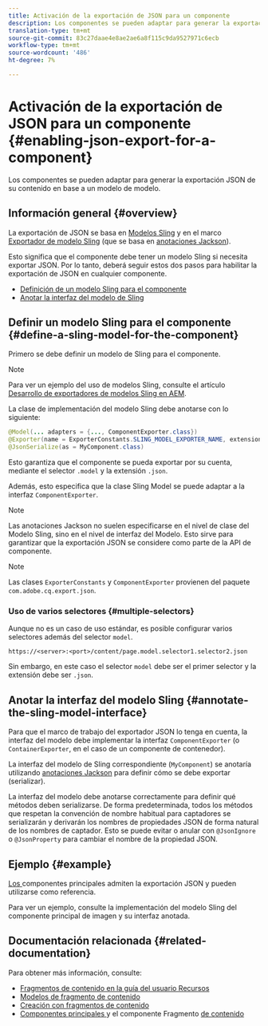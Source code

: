 ```yaml
---
title: Activación de la exportación de JSON para un componente
description: Los componentes se pueden adaptar para generar la exportación JSON de su contenido en base a un modelo de modelo.
translation-type: tm+mt
source-git-commit: 83c27daae4e8ae2ae6a8f115c9da9527971c6ecb
workflow-type: tm+mt
source-wordcount: '486'
ht-degree: 7%

---
```



# Activación de la exportación de JSON para un componente {#enabling-json-export-for-a-component}

Los componentes se pueden adaptar para generar la exportación JSON de su contenido en base a un modelo de modelo.

## Información general {#overview}

La exportación de JSON se basa en [Modelos Sling](https://sling.apache.org/documentation/bundles/models.html) y en el marco [Exportador de modelo Sling](https://sling.apache.org/documentation/bundles/models.html#exporter-framework-since-130) (que se basa en [anotaciones Jackson](https://github.com/FasterXML/jackson-annotations/wiki/Jackson-Annotations)).

Esto significa que el componente debe tener un modelo Sling si necesita exportar JSON. Por lo tanto, deberá seguir estos dos pasos para habilitar la exportación de JSON en cualquier componente.

* [Definición de un modelo Sling para el componente](#define-a-sling-model-for-the-component)
* [Anotar la interfaz del modelo de Sling](#annotate-the-sling-model-interface)

## Definir un modelo Sling para el componente {#define-a-sling-model-for-the-component}

Primero se debe definir un modelo de Sling para el componente.

>[!NOTE]
>
>Para ver un ejemplo del uso de modelos Sling, consulte el artículo [Desarrollo de exportadores de modelos Sling en AEM](https://docs.adobe.com/content/help/en/experience-manager-learn/foundation/development/develop-sling-model-exporter.html).

La clase de implementación del modelo Sling debe anotarse con lo siguiente:

```java
@Model(... adapters = {..., ComponentExporter.class})
@Exporter(name = ExporterConstants.SLING_MODEL_EXPORTER_NAME, extensions = ExporterConstants.SLING_MODEL_EXTENSION)
@JsonSerialize(as = MyComponent.class)
```

Esto garantiza que el componente se pueda exportar por su cuenta, mediante el selector `.model` y la extensión `.json`.

Además, esto especifica que la clase Sling Model se puede adaptar a la interfaz `ComponentExporter`.

>[!NOTE]
>
>Las anotaciones Jackson no suelen especificarse en el nivel de clase del Modelo Sling, sino en el nivel de interfaz del Modelo. Esto sirve para garantizar que la exportación JSON se considere como parte de la API de componente.

>[!NOTE]
>
>Las clases `ExporterConstants` y `ComponentExporter` provienen del paquete `com.adobe.cq.export.json`.

### Uso de varios selectores {#multiple-selectors}

Aunque no es un caso de uso estándar, es posible configurar varios selectores además del selector `model`.

```
https://<server>:<port>/content/page.model.selector1.selector2.json
```

Sin embargo, en este caso el selector `model` debe ser el primer selector y la extensión debe ser `.json`.

## Anotar la interfaz del modelo Sling {#annotate-the-sling-model-interface}

Para que el marco de trabajo del exportador JSON lo tenga en cuenta, la interfaz del modelo debe implementar la interfaz `ComponentExporter` (o `ContainerExporter`, en el caso de un componente de contenedor).

La interfaz del modelo de Sling correspondiente (`MyComponent`) se anotaría utilizando [anotaciones Jackson](https://github.com/FasterXML/jackson-annotations/wiki/Jackson-Annotations) para definir cómo se debe exportar (serializar).

La interfaz del modelo debe anotarse correctamente para definir qué métodos deben serializarse. De forma predeterminada, todos los métodos que respetan la convención de nombre habitual para captadores se serializarán y derivarán los nombres de propiedades JSON de forma natural de los nombres de captador. Esto se puede evitar o anular con `@JsonIgnore` o `@JsonProperty` para cambiar el nombre de la propiedad JSON.

## Ejemplo {#example}

[Los ](https://docs.adobe.com/content/help/es-ES/experience-manager-core-components/using/introduction.html) componentes principales admiten la exportación JSON y pueden utilizarse como referencia.

Para ver un ejemplo, consulte la implementación del modelo Sling del componente principal de imagen y su interfaz anotada.

## Documentación relacionada {#related-documentation}

Para obtener más información, consulte:

* [Fragmentos de contenido en la guía del usuario Recursos](/help/assets/content-fragments/content-fragments.md)
* [Modelos de fragmento de contenido](/help/assets/content-fragments/content-fragments-models.md)
* [Creación con fragmentos de contenido](/help/sites-cloud/authoring/fundamentals/content-fragments.md)
* [Componentes principales ](https://docs.adobe.com/content/help/en/experience-manager-core-components/using/introduction.html) y el componente Fragmento  [de contenido](https://docs.adobe.com/content/help/en/experience-manager-core-components/using/components/content-fragment-component.html)
